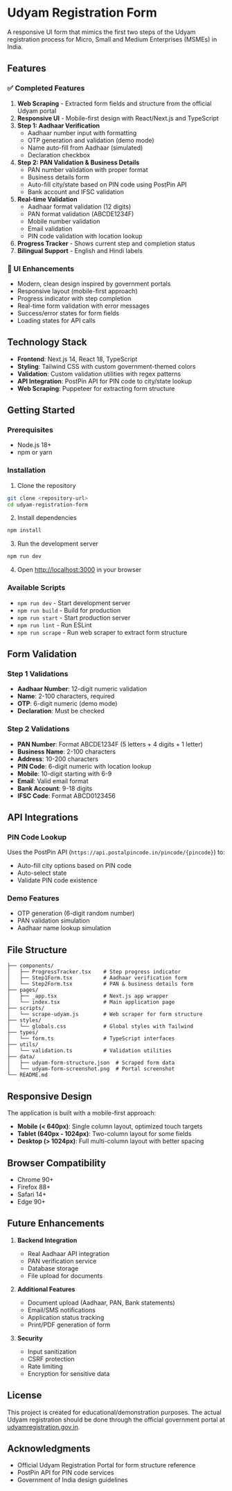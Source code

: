 # Udyam Registration Form

A responsive UI form that mimics the first two steps of the Udyam registration process for Micro, Small and Medium Enterprises (MSMEs) in India.

## Features

### ✅ Completed Features

1. **Web Scraping** - Extracted form fields and structure from the official Udyam portal
2. **Responsive UI** - Mobile-first design with React/Next.js and TypeScript
3. **Step 1: Aadhaar Verification**
   - Aadhaar number input with formatting
   - OTP generation and validation (demo mode)
   - Name auto-fill from Aadhaar (simulated)
   - Declaration checkbox
4. **Step 2: PAN Validation & Business Details**
   - PAN number validation with proper format
   - Business details form
   - Auto-fill city/state based on PIN code using PostPin API
   - Bank account and IFSC validation
5. **Real-time Validation**
   - Aadhaar format validation (12 digits)
   - PAN format validation (ABCDE1234F)
   - Mobile number validation
   - Email validation
   - PIN code validation with location lookup
6. **Progress Tracker** - Shows current step and completion status
7. **Bilingual Support** - English and Hindi labels

### 🎨 UI Enhancements

- Modern, clean design inspired by government portals
- Responsive layout (mobile-first approach)
- Progress indicator with step completion
- Real-time form validation with error messages
- Success/error states for form fields
- Loading states for API calls

## Technology Stack

- **Frontend**: Next.js 14, React 18, TypeScript
- **Styling**: Tailwind CSS with custom government-themed colors
- **Validation**: Custom validation utilities with regex patterns
- **API Integration**: PostPin API for PIN code to city/state lookup
- **Web Scraping**: Puppeteer for extracting form structure

## Getting Started

### Prerequisites

- Node.js 18+
- npm or yarn

### Installation

1. Clone the repository

```bash
git clone <repository-url>
cd udyam-registration-form
```

2. Install dependencies

```bash
npm install
```

3. Run the development server

```bash
npm run dev
```

4. Open [http://localhost:3000](http://localhost:3000) in your browser

### Available Scripts

- `npm run dev` - Start development server
- `npm run build` - Build for production
- `npm run start` - Start production server
- `npm run lint` - Run ESLint
- `npm run scrape` - Run web scraper to extract form structure

## Form Validation

### Step 1 Validations

- **Aadhaar Number**: 12-digit numeric validation
- **Name**: 2-100 characters, required
- **OTP**: 6-digit numeric (demo mode)
- **Declaration**: Must be checked

### Step 2 Validations

- **PAN Number**: Format ABCDE1234F (5 letters + 4 digits + 1 letter)
- **Business Name**: 2-100 characters
- **Address**: 10-200 characters
- **PIN Code**: 6-digit numeric with location lookup
- **Mobile**: 10-digit starting with 6-9
- **Email**: Valid email format
- **Bank Account**: 9-18 digits
- **IFSC Code**: Format ABCD0123456

## API Integrations

### PIN Code Lookup

Uses the PostPin API (`https://api.postalpincode.in/pincode/{pincode}`) to:

- Auto-fill city options based on PIN code
- Auto-select state
- Validate PIN code existence

### Demo Features

- OTP generation (6-digit random number)
- PAN validation simulation
- Aadhaar name lookup simulation

## File Structure

```
├── components/
│   ├── ProgressTracker.tsx    # Step progress indicator
│   ├── Step1Form.tsx          # Aadhaar verification form
│   └── Step2Form.tsx          # PAN & business details form
├── pages/
│   ├── _app.tsx               # Next.js app wrapper
│   └── index.tsx              # Main application page
├── scripts/
│   └── scrape-udyam.js        # Web scraper for form structure
├── styles/
│   └── globals.css            # Global styles with Tailwind
├── types/
│   └── form.ts                # TypeScript interfaces
├── utils/
│   └── validation.ts          # Validation utilities
├── data/
│   ├── udyam-form-structure.json  # Scraped form data
│   └── udyam-form-screenshot.png  # Portal screenshot
└── README.md
```

## Responsive Design

The application is built with a mobile-first approach:

- **Mobile (< 640px)**: Single column layout, optimized touch targets
- **Tablet (640px - 1024px)**: Two-column layout for some fields
- **Desktop (> 1024px)**: Full multi-column layout with better spacing

## Browser Compatibility

- Chrome 90+
- Firefox 88+
- Safari 14+
- Edge 90+

## Future Enhancements

1. **Backend Integration**

   - Real Aadhaar API integration
   - PAN verification service
   - Database storage
   - File upload for documents

2. **Additional Features**

   - Document upload (Aadhaar, PAN, Bank statements)
   - Email/SMS notifications
   - Application status tracking
   - Print/PDF generation of form

3. **Security**
   - Input sanitization
   - CSRF protection
   - Rate limiting
   - Encryption for sensitive data

## License

This project is created for educational/demonstration purposes. The actual Udyam registration should be done through the official government portal at [udyamregistration.gov.in](https://udyamregistration.gov.in).

## Acknowledgments

- Official Udyam Registration Portal for form structure reference
- PostPin API for PIN code services
- Government of India design guidelines
